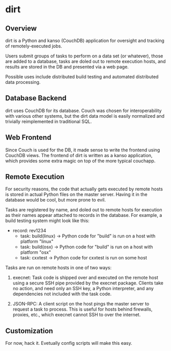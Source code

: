 dirt
====
Overview
--------
dirt is a Python and kanso (CouchDB) application for oversight and tracking of remotely-executed jobs.

Users submit groups of tasks to perform on a data set (or whatever), those are added to a database, tasks are doled out to remote execution hosts, and results are stored in the DB and presented via a web page.

Possible uses include distributed build testing and automated distributed data processing.

Database Backend
----------------
dirt uses CouchDB for its database. Couch was chosen for interoperability with various other systems, but the dirt data model is easily normalized and trivially reimplemented in traditional SQL.

Web Frontend
------------
Since Couch is used for the DB, it made sense to write the frontend using CouchDB views. The frontend of dirt is written as a kanso application, which provides some extra magic on top of the more typical couchapp.

Remote Execution
----------------
For security reasons, the code that actually gets executed by remote hosts is stored in actual Python files on the master server. Having it in the database would be cool, but more prone to evil.

Tasks are registered by name, and doled out to remote hosts for execution as their names appear attached to records in the database. For example, a build testing system might look like this:

* record: rev1234
  * task: build(linux) -> Python code for "build" is run on a host with platform "linux"
  * task: build(osx)   -> Python code for "build" is run on a host with platform "osx"
  * task: cxxtest      -> Python code for cxxtest is run on some host

Tasks are run on remote hosts in one of two ways:

1. execnet: Task code is shipped over and executed on the remote host using a secure SSH pipe provided by the execnet package. Clients take no action, and need only an SSH key, a Python interpreter, and any dependencies not included with the task code.

2. JSON-RPC: A client script on the host pings the master server to request a task to process. This is useful for hosts behind firewalls, proxies, etc., which execnet cannot SSH to over the internet.

Customization
-------------
For now, hack it. Evetually config scripts will make this easy.

